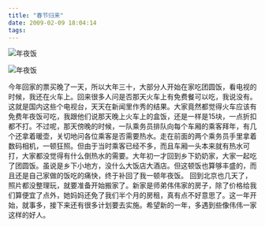 ```yaml
---
title: "春节归来"
date: 2009-02-09 18:04:14
tags:
---
```


![年夜饭](../../../images/2009/02/3261336157-84edcdc425-b.jpg) 

![年夜饭](../../../images/2009/02/3262161164-c2124db5be-b.jpg) 

今年回家的票买晚了一天，所以大年三十，大部分人开始在家吃团圆饭，看电视的时候，我还在火车上。回来很多人问是否那天火车上有免费餐可以吃，我说没有。这就是国内这些个电视台，天天在新闻里作秀的结果。大家竟然都觉得火车应该有免费年夜饭可吃，我跟他们说那天晚上火车上的盒饭，还是一样是15块，一点折扣都不打。不过呢，那天傍晚的时候，一队乘务员排队向每个车厢的乘客拜年，有几个还拿着暖壶，关切地问各位乘客是否需要热水。走在前面的两个乘务员手里拿着数码相机，一顿狂照。但由于当时乘客已经不多，而且车厢一头本来就有热水可打，大家都没觉得有什么倒热水的需要。大年初一才回到乡下奶奶家，大家一起吃了团圆饭。虽说是乡下小地方，没什么大饭店大酒店。但这顿饭也算够丰盛的，而且还是自己家做的饭吃的痛快，终于补回了我一顿年夜饭。 回到北京也几天了，照片都没整理玩，就要准备开始搬家了。新家是师弟伟伟家的房子，除了价格给我们算便宜了点外，她妈妈还免了我们半个月的房租，真有点不好意思了。这一年开始，就事多，接下来还有很多计划要去实施。希望新的一年，多遇到些像伟伟一家这样的好人。